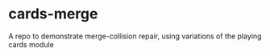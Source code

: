 # cards-merge
A repo to demonstrate merge-collision repair, using variations of the playing cards module
